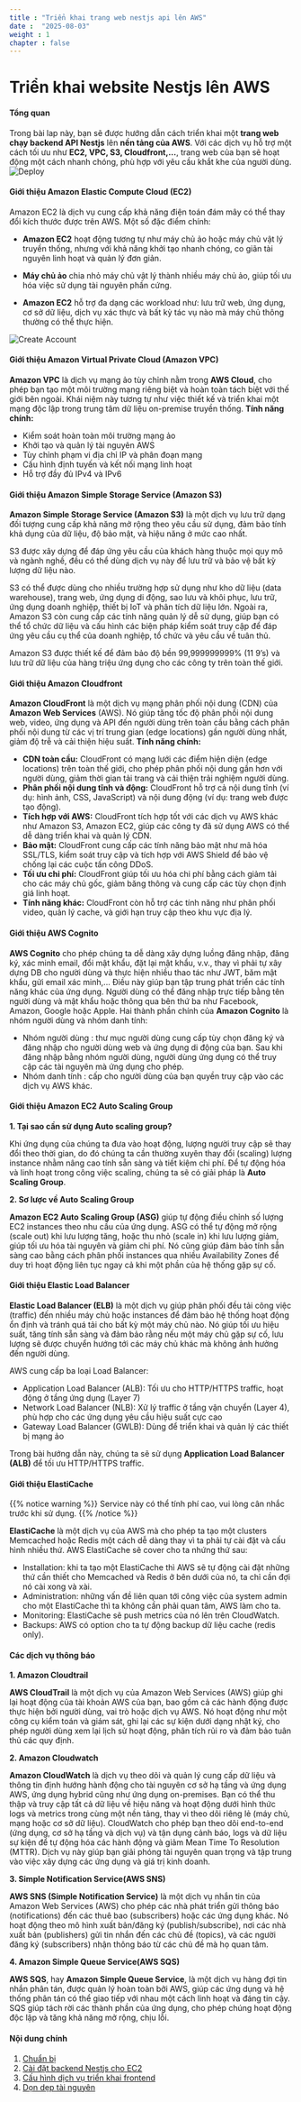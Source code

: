 ```yaml
---
title : "Triển khai trang web nestjs api lên AWS"
date :  "2025-08-03"
weight : 1 
chapter : false
---
```


# Triển khai website Nestjs lên AWS

#### Tổng quan

Trong bài lap này, bạn sẽ được hướng dẫn cách triển khai một **trang web chạy backend API Nestjs** lên **nền tảng của AWS**. Với các dịch vụ hỗ trợ một cách tối ưu như **EC2, VPC, S3, Cloudfront,...**, trang web của bạn sẽ hoạt động một cách nhanh chóng, phù hợp với yêu cầu khắt khe của người dùng.
![Deploy](/NestJS-AWS-workshop/images/1/Diagram.png)

#### Giới thiệu Amazon Elastic Compute Cloud (EC2)

Amazon EC2 là dịch vụ cung cấp khả năng điện toán đám mây có thể thay đổi kích thước được trên AWS. Một số đặc điểm chính:
- **Amazon EC2** hoạt động tương tự như máy chủ ảo hoặc máy chủ vật lý truyền thống, nhưng với khả năng khởi tạo nhanh chóng, co giãn tài nguyên linh hoạt và quản lý đơn giản.
- **Máy chủ ảo** chia nhỏ máy chủ vật lý thành nhiều máy chủ ảo, giúp tối ưu hóa việc sử dụng tài nguyên phần cứng.

- **Amazon EC2** hỗ trợ đa dạng các workload như: lưu trữ web, ứng dụng, cơ sở dữ liệu, dịch vụ xác thực và bất kỳ tác vụ nào mà máy chủ thông thường có thể thực hiện.

![Create Account](/NestJS-AWS-workshop/images/1/h1.jpeg)

#### Giới thiệu Amazon Virtual Private Cloud (Amazon VPC)

**Amazon VPC** là dịch vụ mạng ảo tùy chỉnh nằm trong **AWS Cloud**, cho phép bạn tạo một môi trường mạng riêng biệt và hoàn toàn tách biệt với thế giới bên ngoài. Khái niệm này tương tự như việc thiết kế và triển khai một mạng độc lập trong trung tâm dữ liệu on-premise truyền thống.
**Tính năng chính:**
- Kiểm soát hoàn toàn môi trường mạng ảo
- Khởi tạo và quản lý tài nguyên AWS
- Tùy chỉnh phạm vi địa chỉ IP và phân đoạn mạng
- Cấu hình định tuyến và kết nối mạng linh hoạt
- Hỗ trợ đầy đủ IPv4 và IPv6

#### Giới thiệu Amazon Simple Storage Service (Amazon S3) 

**Amazon Simple Storage Service (Amazon S3)** là một dịch vụ lưu trữ dạng đối tượng cung cấp khả năng mở rộng theo yêu cầu sử dụng, đảm bảo tính khả dụng của dữ liệu, độ bảo mật, và hiệu năng ở mức cao nhất.

S3 được xây dựng để đáp ứng yêu cầu của khách hàng thuộc mọi quy mô và ngành nghề, đều có thể dùng dịch vụ này để lưu trữ và bảo vệ bất kỳ lượng dữ liệu nào.

S3 có thể được dùng cho nhiều trường hợp sử dụng như kho dữ liệu (data warehouse), trang web, ứng dụng di động, sao lưu và khôi phục, lưu trữ, ứng dụng doanh nghiệp, thiết bị IoT và phân tích dữ liệu lớn. Ngoài ra, Amazon S3 còn cung cấp các tính năng quản lý dễ sử dụng, giúp bạn có thể tổ chức dữ liệu và cấu hình các biện pháp kiểm soát truy cập để đáp ứng yêu cầu cụ thể của doanh nghiệp, tổ chức và yêu cầu về tuân thủ.

Amazon S3 được thiết kế để đảm bảo độ bền 99,999999999% (11 9’s) và lưu trữ dữ liệu của hàng triệu ứng dụng cho các công ty trên toàn thế giới.

#### Giới thiệu Amazon Cloudfront

**Amazon CloudFront** là một dịch vụ mạng phân phối nội dung (CDN) của **Amazon Web Services** (AWS). Nó giúp tăng tốc độ phân phối nội dung web, video, ứng dụng và API đến người dùng trên toàn cầu bằng cách phân phối nội dung từ các vị trí trung gian (edge locations) gần người dùng nhất, giảm độ trễ và cải thiện hiệu suất. 
**Tính năng chính:**
- **CDN toàn cầu:** CloudFront có mạng lưới các điểm hiện diện (edge locations) trên toàn thế giới, cho phép phân phối nội dung gần hơn với người dùng, giảm thời gian tải trang và cải thiện trải nghiệm người dùng. 
- **Phân phối nội dung tĩnh và động:** CloudFront hỗ trợ cả nội dung tĩnh (ví dụ: hình ảnh, CSS, JavaScript) và nội dung động (ví dụ: trang web được tạo động). 
- **Tích hợp với AWS:** CloudFront tích hợp tốt với các dịch vụ AWS khác như Amazon S3, Amazon EC2, giúp các công ty đã sử dụng AWS có thể dễ dàng triển khai và quản lý CDN. 
- **Bảo mật:** CloudFront cung cấp các tính năng bảo mật như mã hóa SSL/TLS, kiểm soát truy cập và tích hợp với AWS Shield để bảo vệ chống lại các cuộc tấn công DDoS. 
- **Tối ưu chi phí:** CloudFront giúp tối ưu hóa chi phí bằng cách giảm tải cho các máy chủ gốc, giảm băng thông và cung cấp các tùy chọn định giá linh hoạt. 
- **Tính năng khác:** CloudFront còn hỗ trợ các tính năng như phân phối video, quản lý cache, và giới hạn truy cập theo khu vực địa lý. 

#### Giới thiệu AWS Cognito

**AWS Cognito** cho phép chúng ta dễ dàng xây dựng luồng đăng nhập, đăng ký, xác minh email, đổi mật khẩu, đặt lại mật khẩu, v.v., thay vì phải tự xây dựng DB cho người dùng và thực hiện nhiều thao tác như JWT, băm mật khẩu, gửi email xác minh,... Điều này giúp bạn tập trung phát triển các tính năng khác của ứng dụng. Người dùng có thể đăng nhập trực tiếp bằng tên người dùng và mật khẩu hoặc thông qua bên thứ ba như Facebook, Amazon, Google hoặc Apple.
Hai thành phần chính của **Amazon Cognito** là nhóm người dùng và nhóm danh tính:

- Nhóm người dùng : thư mục người dùng cung cấp tùy chọn đăng ký và đăng nhập cho người dùng web và ứng dụng di động của bạn. Sau khi đăng nhập bằng nhóm người dùng, người dùng ứng dụng có thể truy cập các tài nguyên mà ứng dụng cho phép.
- Nhóm danh tính : cấp cho người dùng của bạn quyền truy cập vào các dịch vụ AWS khác.

#### Giới thiệu Amazon EC2 Auto Scaling Group

**1. Tại sao cần sử dụng Auto scaling group?**

Khi ứng dụng của chúng ta đưa vào hoạt động, lượng người truy cập sẽ thay đổi theo thời gian, do đó chúng ta cần thường xuyên thay đổi (scaling) lượng instance nhằm nâng cao tính sẵn sàng và tiết kiệm chi phí. Để tự động hóa và linh hoạt trong công việc scaling, chúng ta sẽ có giải pháp là **Auto Scaling Group**.

**2. Sơ lược về Auto Scaling Group**

**Amazon EC2 Auto Scaling Group (ASG)** giúp tự động điều chỉnh số lượng EC2 instances theo nhu cầu của ứng dụng. ASG có thể tự động mở rộng (scale out) khi lưu lượng tăng, hoặc thu nhỏ (scale in) khi lưu lượng giảm, giúp tối ưu hóa tài nguyên và giảm chi phí. Nó cũng giúp đảm bảo tính sẵn sàng cao bằng cách phân phối instances qua nhiều Availability Zones để duy trì hoạt động liên tục ngay cả khi một phần của hệ thống gặp sự cố.

#### Giới thiệu Elastic Load Balancer

**Elastic Load Balancer (ELB)** là một dịch vụ giúp phân phối đều tải công việc (traffic) đến nhiều máy chủ hoặc instances để đảm bảo hệ thống hoạt động ổn định và tránh quá tải cho bất kỳ một máy chủ nào. Nó giúp tối ưu hiệu suất, tăng tính sẵn sàng và đảm bảo rằng nếu một máy chủ gặp sự cố, lưu lượng sẽ được chuyển hướng tới các máy chủ khác mà không ảnh hưởng đến người dùng.

AWS cung cấp ba loại Load Balancer:

- Application Load Balancer (ALB): Tối ưu cho HTTP/HTTPS traffic, hoạt động ở tầng ứng dụng (Layer 7)
- Network Load Balancer (NLB): Xử lý traffic ở tầng vận chuyển (Layer 4), phù hợp cho các ứng dụng yêu cầu hiệu suất cực cao
- Gateway Load Balancer (GWLB): Dùng để triển khai và quản lý các thiết bị mạng ảo

Trong bài hướng dẫn này, chúng ta sẽ sử dụng **Application Load Balancer (ALB)** để tối ưu HTTP/HTTPS traffic.

#### Giới thiệu ElastiCache

{{% notice warning %}}
Service này có thể tính phí cao, vui lòng cân nhắc trước khi sử dụng. 
{{% /notice %}}

**ElastiCache** là một dịch vụ của AWS mà cho phép ta tạo một clusters Memcached hoặc Redis một cách dễ dàng thay vì ta phải tự cài đặt và cấu hình nhiều thứ. 
AWS ElastiCache sẽ cover cho ta nhứng thứ sau:

- Installation: khi ta tạo một ElastiCache thì AWS sẽ tự động cài đặt những thứ cần thiết cho Memcached và Redis ở bên dưới của nó, ta chỉ cần đợi nó cài xong và xài.
- Administration: những vấn đề liên quan tới công việc của system admin cho một ElastiCache thì ta không cần phải quan tâm, AWS làm cho ta.
- Monitoring: ElastiCache sẽ push metrics của nó lên trên CloudWatch.
- Backups: AWS có option cho ta tự động backup dữ liệu cache (redis only).

#### Các dịch vụ thông báo

**1. Amazon Cloudtrail**

**AWS CloudTrail** là một dịch vụ của Amazon Web Services (AWS) giúp ghi lại hoạt động của tài khoản AWS của bạn, bao gồm cả các hành động được thực hiện bởi người dùng, vai trò hoặc dịch vụ AWS. Nó hoạt động như một công cụ kiểm toán và giám sát, ghi lại các sự kiện dưới dạng nhật ký, cho phép người dùng xem lại lịch sử hoạt động, phân tích rủi ro và đảm bảo tuân thủ các quy định. 

**2. Amazon Cloudwatch**

**Amazon CloudWatch** là dịch vụ theo dõi và quản lý cung cấp dữ liệu và thông tin định hướng hành động cho tài nguyên cơ sở hạ tầng và ứng dụng AWS, ứng dụng hybrid cũng như ứng dụng on-premises. Bạn có thể thu thập và truy cập tất cả dữ liệu về hiệu năng và hoạt động dưới hình thức logs và metrics trong cùng một nền tảng, thay vì theo dõi riêng lẻ (máy chủ, mạng hoặc cơ sở dữ liệu). CloudWatch cho phép bạn theo dõi end-to-end (ứng dụng, cơ sở hạ tầng và dịch vụ) và tận dụng cảnh báo, logs và dữ liệu sự kiện để tự động hóa các hành động và giảm Mean Time To Resolution (MTTR). Dịch vụ này giúp bạn giải phóng tài nguyên quan trọng và tập trung vào việc xây dựng các ứng dụng và giá trị kinh doanh.

**3. Simple Notification Service(AWS SNS)**

**AWS SNS (Simple Notification Service)** là một dịch vụ nhắn tin của Amazon Web Services (AWS) cho phép các nhà phát triển gửi thông báo (notifications) đến các thuê bao (subscribers) hoặc các ứng dụng khác. Nó hoạt động theo mô hình xuất bản/đăng ký (publish/subscribe), nơi các nhà xuất bản (publishers) gửi tin nhắn đến các chủ đề (topics), và các người đăng ký (subscribers) nhận thông báo từ các chủ đề mà họ quan tâm. 

**4. Amazon Simple Queue Service(AWS SQS)**

**AWS SQS**, hay **Amazon Simple Queue Service**, là một dịch vụ hàng đợi tin nhắn phân tán, được quản lý hoàn toàn bởi AWS, giúp các ứng dụng và hệ thống phân tán có thể giao tiếp với nhau một cách linh hoạt và đáng tin cậy. SQS giúp tách rời các thành phần của ứng dụng, cho phép chúng hoạt động độc lập và tăng khả năng mở rộng, chịu lỗi. 


#### Nội dung chính

1. [Chuẩn bị](1-create-new-aws-account/)
2. [Cài đặt backend Nestjs cho EC2](2-mfa-setup-for-aws-user-(root)/)
3. [Cấu hình dịch vụ triển khai frontend](3-Config-service-hosting-front-end/)
4. [Dọn dẹp tài nguyên](4-verify-new-account/)